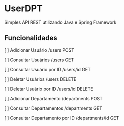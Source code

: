 # UserDPT

Simples API REST utilizando Java e Spring Framework

## Funcionalidades

[ ] Adicionar Usuário /users POST

[ ] Consultar Usuários /users GET

[ ] Consultar Usuário por ID /users/id GET

[ ] Deletar Usuários /users DELETE

[ ] Deletar Usuário por ID /users/id DELETE

[ ] Adicionar Departamento /departments POST

[ ] Consultar Departamentos /departments GET

[ ] Consultar Departamento por ID /departments/id GET
